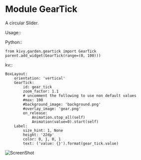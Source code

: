 Module GearTick
===============


A circular Slider.


Usage::

 Python::

    from kivy.garden.geartick import GearTick
    parent.add_widget(GearTick(range=(0, 100)))

 kv::
 
    BoxLayout:
        orientation: 'vertical'
        GearTick:
            id: gear_tick
            zoom_factor: 1.1
            # uncomment the following to use non default values
            #max: 100
            #background_image: 'background.png'
            #overlay_image: 'gear.png'
            on_release:
                Animation.stop_all(self)
                Animation(value=0).start(self)
        Label:
            size_hint: 1, None
            height: '22dp'
            color: 0, 1, 0, 1
            text: ('value: {}').format(gear_tick.value)

![ScreenShot](https://raw.github.com/kivy-garden/garden.geartick/master/snapshot.jpeg)
